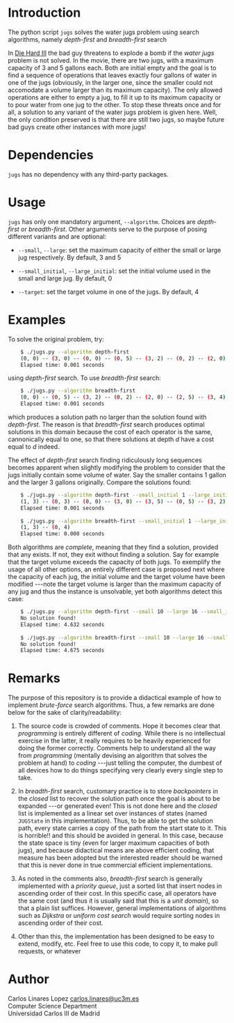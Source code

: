 # Introduction

The python script `jugs` solves the water jugs problem using search algorithms,
namely *depth-first* and *breadth-first* search

In [Die Hard III](https://www.youtube.com/watch?v=2vdF6NASMiE) the bad guy
threatens to explode a bomb if the *water jugs* problem is not solved. In the
movie, there are two jugs, with a maximum capacity of 3 and 5 gallons each. Both
are initial empty and the goal is to find a sequence of operations that leaves
exactly four gallons of water in one of the jugs (obviously, in the larger one,
since the smaller could not accomodate a volume larger than its maximum
capacity). The only allowed operations are either to empty a jug, to fill it up
to its maximum capacity or to pour water from one jug to the other. To stop
these threats once and for all, a solution to any variant of the water jugs
problem is given here. Well, the only condition preserved is that there are
still two jugs, so maybe future bad guys create other instances with more jugs!

# Dependencies #

`jugs` has no  dependency with any third-party packages.

# Usage #

`jugs` has only one mandatory argument, `--algorithm`. Choices are *depth-first*
or *breadth-first*. Other arguments serve to the purpose of posing different
variants and are optional:

* `--small`, `--large`: set the maximum capacity of either the small or large
  jug respectively. By default, 3 and 5
  
* `--small_initial`, `--large_initial`: set the initial volume used in the small
  and large jug. By default, 0
  
* `--target`: set the target volume in one of the jugs. By default, 4

# Examples #

To solve the original problem, try:

``` sh
    $ ./jugs.py --algorithm depth-first
    (0, 0) -- (3, 0) -- (0, 0) -- (0, 5) -- (3, 2) -- (0, 2) -- (2, 0) -- (2, 5) -- (3, 4)
    Elapsed time: 0.001 seconds
```

using *depth-first* search. To use *breadth-first* search:

``` sh
    $ ./jugs.py --algorithm breadth-first
    (0, 0) -- (0, 5) -- (3, 2) -- (0, 2) -- (2, 0) -- (2, 5) -- (3, 4)
    Elapsed time: 0.001 seconds
```

which produces a solution path no larger than the solution found with
*depth-first*. The reason is that *breadth-first* search produces optimal
solutions in this domain because the cost of each operator is the same,
cannonically equal to one, so that there solutions at depth *d* have a cost
equal to *d* indeed.

The effect of *depth-first* search finding ridiculously long sequences becomes
apparent when slightly modifying the problem to consider that the jugs initially
contain some volume of water. Say the smaller contains 1 gallon and the larger 3
gallons originally. Compare the solutions found:

``` sh
    $ ./jugs.py --algorithm depth-first --small_initial 1 --large_initial 3 
    (1, 3) -- (0, 3) -- (0, 0) -- (3, 0) -- (3, 5) -- (0, 5) -- (3, 2) -- (0, 2) -- (2, 0) -- (2, 5) -- (3, 4)
    Elapsed time: 0.001 seconds
    
    $ ./jugs.py --algorithm breadth-first --small_initial 1 --large_initial 3 
    (1, 3) -- (0, 4)
    Elapsed time: 0.000 seconds

```

Both algorithms are *complete*, meaning that they find a solution, provided that
any exists. If not, they exit without finding a solution. Say for example that
the target volume exceeds the capacity of both jugs. To exemplify the usage of
all other options, an entirely different case is proposed next where the
capacity of each jug, the initial volume and the target volume have been
modified ---note the target volume is larger than the maximum capacity of any
jug and thus the instance is unsolvable, yet both algorithms detect this case:

``` sh
    $ ./jugs.py --algorithm depth-first --small 10 --large 16 --small_initial 1 --large_initial 3 --target 20  
    No solution found!
    Elapsed time: 4.632 seconds
    
    $ ./jugs.py --algorithm breadth-first --small 10 --large 16 --small_initial 1 --large_initial 3 --target 20  
    No solution found!
    Elapsed time: 4.675 seconds

```

# Remarks #

The purpose of this repository is to provide a didactical example of how to
implement *brute-force* search algorithms. Thus, a few remarks are done below
for the sake of clarity/readability:

1. The source code is crowded of comments. Hope it becomes clear that
   *programming* is entirely different of *coding*. While there is no
   intellectual exercise in the latter, it really requires to be heavily
   experienced for doing the former correctly. Comments help to understand all
   the way from *programming* (mentally devising an algorithm that solves the
   problem at hand) to *coding* ---just telling the computer, the dumbest of all
   devices how to do things specifying very clearly every single step to take.
   
2. In *breadth-first* search, customary practice is to store *backpointers* in
   the *closed* list to recover the solution path once the goal is about to be
   expanded ---or generated even! This is not done here and the *closed* list is
   implemented as a linear set over instances of states (named `JUGState` in
   this implementation). Thus, to be able to get the solution path, every state
   carries a copy of the path from the start state to it. This is horrible!! and
   this should be avoided in general. In this case, because the state space is
   tiny (even for larger maximum capacities of both jugs), and because
   didactical means are above efficient coding, that measure has been adopted
   but the interested reader should be warned that this is never done in true
   commercial efficient implementations.
   
3. As noted in the comments also, *breadth-first* search is generally
   implemented with a *priority queue*, just a sorted list that insert nodes in
   ascending order of their cost. In this specific case, all operators have the
   same cost (and thus it is usually said that this is a *unit domain*), so that
   a plain list suffices. However, general implementations of algorithms such as
   *Dijkstra* or *uniform cost search* would require sorting nodes in ascending
   order of their cost.
   
4. Other than this, the implementation has been designed to be easy to extend,
   modify, etc. Feel free to use this code, to copy it, to make pull requests,
   or whatever

# Author #

Carlos Linares Lopez <carlos.linares@uc3m.es>  
Computer Science Department  
Universidad Carlos III de Madrid

